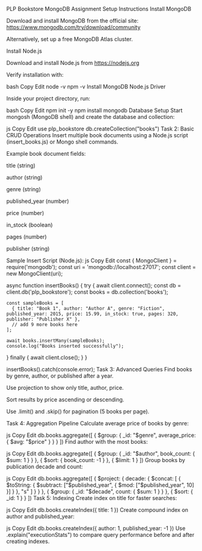 PLP Bookstore MongoDB Assignment
Setup Instructions
Install MongoDB

Download and install MongoDB from the official site: https://www.mongodb.com/try/download/community

Alternatively, set up a free MongoDB Atlas cluster.

Install Node.js

Download and install Node.js from https://nodejs.org

Verify installation with:

bash
Copy
Edit
node -v
npm -v
Install MongoDB Node.js Driver

Inside your project directory, run:

bash
Copy
Edit
npm init -y
npm install mongodb
Database Setup
Start mongosh (MongoDB shell) and create the database and collection:

js
Copy
Edit
use plp_bookstore
db.createCollection("books")
Task 2: Basic CRUD Operations
Insert multiple book documents using a Node.js script (insert_books.js) or Mongo shell commands.

Example book document fields:

title (string)

author (string)

genre (string)

published_year (number)

price (number)

in_stock (boolean)

pages (number)

publisher (string)

Sample Insert Script (Node.js):
js
Copy
Edit
const { MongoClient } = require('mongodb');
const uri = 'mongodb://localhost:27017';
const client = new MongoClient(uri);

async function insertBooks() {
  try {
    await client.connect();
    const db = client.db('plp_bookstore');
    const books = db.collection('books');

    const sampleBooks = [
      { title: "Book 1", author: "Author A", genre: "Fiction", published_year: 2015, price: 15.99, in_stock: true, pages: 320, publisher: "Publisher X" },
      // add 9 more books here
    ];

    await books.insertMany(sampleBooks);
    console.log("Books inserted successfully");
  } finally {
    await client.close();
  }
}

insertBooks().catch(console.error);
Task 3: Advanced Queries
Find books by genre, author, or published after a year.

Use projection to show only title, author, price.

Sort results by price ascending or descending.

Use .limit() and .skip() for pagination (5 books per page).

Task 4: Aggregation Pipeline
Calculate average price of books by genre:

js
Copy
Edit
db.books.aggregate([
  { $group: { _id: "$genre", average_price: { $avg: "$price" } } }
])
Find author with the most books:

js
Copy
Edit
db.books.aggregate([
  { $group: { _id: "$author", book_count: { $sum: 1 } } },
  { $sort: { book_count: -1 } },
  { $limit: 1 }
])
Group books by publication decade and count:

js
Copy
Edit
db.books.aggregate([
  { $project: { decade: { $concat: [ { $toString: { $subtract: ["$published_year", { $mod: ["$published_year", 10] }] } }, "s" ] } } },
  { $group: { _id: "$decade", count: { $sum: 1 } } },
  { $sort: { _id: 1 } }
])
Task 5: Indexing
Create index on title for faster searches:

js
Copy
Edit
db.books.createIndex({ title: 1 })
Create compound index on author and published_year:

js
Copy
Edit
db.books.createIndex({ author: 1, published_year: -1 })
Use .explain("executionStats") to compare query performance before and after creating indexes.

